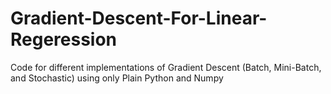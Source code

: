 # Gradient-Descent-For-Linear-Regeression
Code for different implementations of Gradient Descent (Batch, Mini-Batch, and Stochastic) using only Plain Python and Numpy
